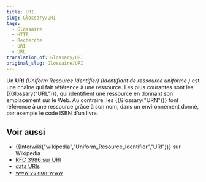 ```yaml
---
title: URI
slug: Glossary/URI
tags:
  - Glossaire
  - HTTP
  - Recherche
  - URI
  - URL
translation_of: Glossary/URI
original_slug: Glossaire/URI
---
```

<p>Un <strong>URI</strong><em> (Uniform Resource Identifier)</em> <em>(Identifiant de ressource uniforme )</em> est une chaîne qui fait référence à une ressource. Les plus courantes sont les {{Glossary("URL")}}, qui identifient une ressource en donnant son emplacement sur le Web. Au contraire, les {{Glossary("URN")}} font référence à une ressource grâce à son nom, dans un environnement donné, par exemple le code ISBN d'un livre.</p>

<h2 id="Voir_aussi">Voir aussi</h2>

<ul>
 <li>{{Interwiki("wikipedia","Uniform_Resource_Identifier","URI")}} sur Wikipedia</li>
 <li><a href="http://tools.ietf.org/html/rfc3986">RFC 3986 sur URI</a></li>
 <li><a href="/fr/docs/Web/HTTP/Basics_of_HTTP/Data_URIs">data URIs</a></li>
 <li><a href="/fr/docs/URI/www_vs_non-www_URLs">www vs non-www</a></li>
</ul>
